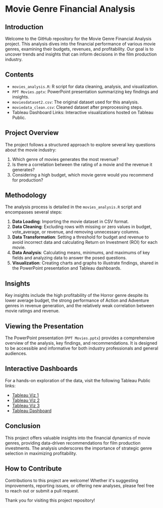 # Movie Genre Financial Analysis

## Introduction

Welcome to the GitHub repository for the Movie Genre Financial Analysis project. This analysis dives into the financial performance of various movie genres, examining their budgets, revenues, and profitability. Our goal is to uncover trends and insights that can inform decisions in the film production industry.

## Contents

- `movies_analysis.R`: R script for data cleaning, analysis, and visualization.
- `PPT Movies.pptx`: PowerPoint presentation summarizing key findings and insights.
- `moviesdataset2.csv`: The original dataset used for this analysis.
- `moviedata_clean.csv`: Cleaned dataset after preprocessing steps.
- Tableau Dashboard Links: Interactive visualizations hosted on Tableau Public.

## Project Overview

The project follows a structured approach to explore several key questions about the movie industry:

1. Which genre of movies generates the most revenue?
2. Is there a correlation between the rating of a movie and the revenue it generates?
3. Considering a high budget, which movie genre would you recommend for production?

## Methodology

The analysis process is detailed in the `movies_analysis.R` script and encompasses several steps:

1. **Data Loading**: Importing the movie dataset in CSV format.
2. **Data Cleaning**: Excluding rows with missing or zero values in budget, vote_average, or revenue, and removing unnecessary columns.
3. **Data Transformation**: Setting a threshold for budget and revenue to avoid incorrect data and calculating Return on Investment (ROI) for each movie.
4. **Data Analysis**: Calculating means, minimums, and maximums of key fields and analyzing data to answer the posed questions.
5. **Visualization**: Creating charts and graphs to illustrate findings, shared in the PowerPoint presentation and Tableau dashboards.

## Insights

Key insights include the high profitability of the Horror genre despite its lower average budget, the strong performance of Action and Adventure genres in revenue generation, and the relatively weak correlation between movie ratings and revenue.

## Viewing the Presentation

The PowerPoint presentation (`PPT Movies.pptx`) provides a comprehensive overview of the analysis, key findings, and recommendations. It is designed to be accessible and informative for both industry professionals and general audiences.

## Interactive Dashboards

For a hands-on exploration of the data, visit the following Tableau Public links:
- [Tableau Viz 1](https://public.tableau.com/app/profile/victor.vico/viz/MovieMetricsAVGvsTotalbygenre/Profitability?publish=yes)
- [Tableau Viz 2](https://public.tableau.com/app/profile/victor.vico/viz/MovieMetricsratingvsRevenue/RatingvsRevenue?publish=ye)
- [Tableau Viz 3](https://public.tableau.com/app/profile/victor.vico/viz/MovieMetricsRevenuecount/ROI-Genre-movies?publish=yes)
- [Tableau Dashboard](https://public.tableau.com/app/profile/victor.vico/viz/MovieMetricsDashboard_17113693206590/Dashboard2?publish=yes)

## Conclusion

This project offers valuable insights into the financial dynamics of movie genres, providing data-driven recommendations for film production investments. The analysis underscores the importance of strategic genre selection in maximizing profitability.

## How to Contribute

Contributions to this project are welcome! Whether it's suggesting improvements, reporting issues, or offering new analyses, please feel free to reach out or submit a pull request.

Thank you for visiting this project repository!
